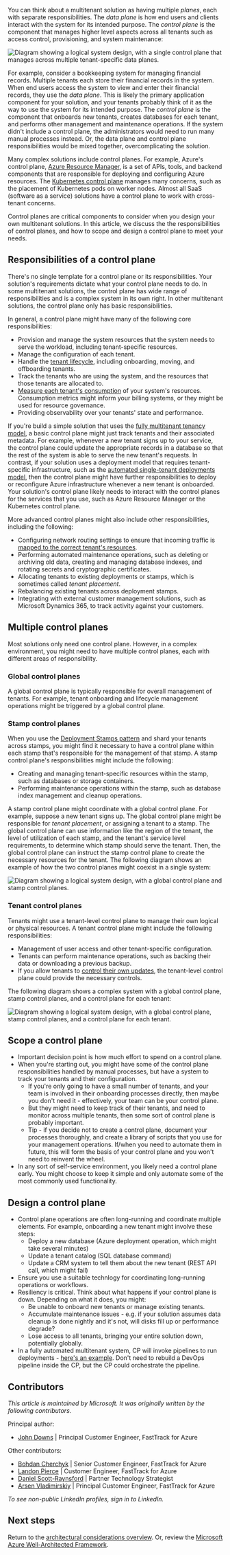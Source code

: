 You can think about a multitenant solution as having multiple *planes*, each with separate responsibilities. The *data plane* is how end users and clients interact with the system for its intended purpose. The *control plane* is the component that manages higher level aspects across all tenants such as access control, provisioning, and system maintenance: 

![Diagram showing a logical system design, with a single control plane that manages across multiple tenant-specific data planes.](media/control-planes/control-planes.png)

For example, consider a bookkeeping system for managing financial records. Multiple tenants each store their financial records in the system. When end users access the system to view and enter their financial records, they use the *data plane*. This is likely the primary application component for your solution, and your tenants probably think of it as the way to use the system for its intended purpose. The *control plane* is the component that onboards new tenants, creates databases for each tenant, and performs other management and maintenance operations. If the system didn't include a control plane, the administrators would need to run many manual processes instead. Or, the data plane and control plane responsibilities would be mixed together, overcomplicating the solution.

Many complex solutions include control planes. For example, Azure's control plane, [Azure Resource Manager](/azure/azure-resource-manager/management/overview), is a set of APIs, tools, and backend components that are responsible for deploying and configuring Azure resources. The [Kubernetes control plane](https://kubernetes.io/docs/concepts/overview/components/#control-plane-components) manages many concerns, such as the placement of Kubernetes pods on worker nodes. Almost all SaaS (software as a service) solutions have a control plane to work with cross-tenant concerns.

Control planes are critical components to consider when you design your own multitenant solutions. In this article, we discuss the the responsibilities of control planes, and how to scope and design a control plane to meet your needs.

## Responsibilities of a control plane

There's no single template for a control plane or its responsibilities. Your solution's requirements dictate what your control plane needs to do. In some multitenant solutions, the control plane has wide range of responsibilities and is a complex system in its own right. In other multitenant solutions, the control plane only has basic responsibilities.

In general, a control plane might have many of the following core responsibilities:

- Provision and manage the system resources that the system needs to serve the workload, including tenant-specific resources.
- Manage the configuration of each tenant.
- Handle the [tenant lifecycle](tenant-lifecycle.md), including onboarding, moving, and offboarding tenants.
- Track the tenants who are using the system, and the resources that those tenants are allocated to.
- [Measure each tenant's consumption](measure-consumption.md) of your system's resources. Consumption metrics might inform your billing systems, or they might be used for resource governance.
- Providing observability over your tenants' state and performance.

If you're build a simple solution that uses the [fully multitenant tenancy model](tenancy-models.yml#fully-multitenant-deployments), a basic control plane might just track tenants and their associated metadata. For example, whenever a new tenant signs up to your service, the control plane could update the appropriate records in a database so that the rest of the system is able to serve the new tenant's requests. In contrast, if your solution uses a deployment model that requires tenant-specific infrastructure, such as the [automated single-tenant deployments model](tenancy-models.yml#automated-single-tenant-deployments), then the control plane might have further responsibilities to deploy or reconfigure Azure infrastructure whenever a new tenant is onboarded. Your solution's control plane likely needs to interact with the control planes for the services that you use, such as Azure Resource Manager or the Kubernetes control plane.

More advanced control planes might also include other responsibilities, including the following:

- Configuring network routing settings to ensure that incoming traffic is [mapped to the correct tenant's resources](map-requests.yml).
- Performing automated maintenance operations, such as deleting or archiving old data, creating and managing database indexes, and rotating secrets and cryptographic certificates.
- Allocating tenants to existing deployments or stamps, which is sometimes called *tenant placement*.
- Rebalancing existing tenants across deployment stamps.
- Integrating with external customer management solutions, such as Microsoft Dynamics 365, to track activity against your customers.

## Multiple control planes

Most solutions only need one control plane. However, in a complex environment, you might need to have multiple control planes, each with different areas of responsibility.

### Global control planes

A global control plane is typically responsible for overall management of tenants. For example, tenant onboarding and lifecycle management operations might be triggered by a global control plane.

### Stamp control planes

When you use the [Deployment Stamps pattern](../../../patterns/deployment-stamp.yml) and shard your tenants across stamps, you might find it necessary to have a control plane within each stamp that's responsible for the management of that stamp. A stamp control plane's responsibilities might include the following:

- Creating and managing tenant-specific resources within the stamp, such as databases or storage containers.
- Performing maintenance operations within the stamp, such as database index management and cleanup operations.

A stamp control plane might coordinate with a global control plane. For example, suppose a new tenant signs up. The global control plane might be responsible for *tenant placement*, or assigning a tenant to a stamp. The global control plane can use information like the region of the tenant, the level of utilization of each stamp, and the tenant's service level requirements, to determine which stamp should serve the tenant. Then, the global control plane can instruct the stamp control plane to create the necessary resources for the tenant. The following diagram shows an example of how the two control planes might coexist in a single system:

![Diagram showing a logical system design, with a global control plane and stamp control planes.](media/control-planes/stamp-control-planes.png)

### Tenant control planes

Tenants might use a tenant-level control plane to manage their own logical or physical resources. A tenant control plane might include the following responsibilities:

- Management of user access and other tenant-specific configuration.
- Tenants can perform maintenance operations, such as backing their data or downloading a previous backup.
- If you allow tenants to [control their own updates](updates.md), the tenant-level control plane could provide the necessary controls.

The following diagram shows a complex system with a global control plane, stamp control planes, and a control plane for each tenant:

![Diagram showing a logical system design, with a global control plane, stamp control planes, and a control plane for each tenant.](media/control-planes/tenant-control-planes.png)

## Scope a control plane

* Important decision point is how much effort to spend on a control plane.
* When you're starting out, you might have some of the control plane responsibilities handled by manual processes, but have a system to track your tenants and their configuration.
  * If you're only going to have a small number of tenants, and your team is involved in their onboarding processes directly, then maybe you don't need it - effectively, your team can be your control plane.
  * But they might need to keep track of their tenants, and need to monitor across multiple tenants, then some sort of control plane is probably important.
  * Tip - if you decide not to create a control plane, document your processes thoroughly, and create a library of scripts that you use for your management operations. If/when you need to automate them in future, this will form the basis of your control plane and you won't need to reinvent the wheel.
* In any sort of self-service environment, you likely need a control plane early. You might choose to keep it simple and only automate some of the most commonly used functionality.

## Design a control plane

* Control plane operations are often long-running and coordinate multiple elements. For example, onboarding a new tenant might involve these steps:
    * Deploy a new database (Azure deployment operation, which might take several minutes)
    * Update a tenant catalog (SQL database command)
    * Update a CRM system to tell them about the new tenant (REST API call, which might fail)
* Ensure you use a suitable technlogy for coordinating long-running operations or workflows.
* Resiliency is critical. Think about what happens if your control plane is down. Depending on what it does, you might:
   * Be unable to onboard new tenants or manage existing tenants.
   * Accumulate maintenance issues - e.g. if your solution assumes data cleanup is done nightly and it's not, will disks fill up or performance degrade?
   * Lose access to all tenants, bringing your entire solution down, potentially globally.
* In a fully automated multitenant system, CP will invoke pipelines to run deployments - [here's an example](../approaches/deployment-configuration.yml). Don't need to rebuild a DevOps pipeline inside the CP, but the CP could orchestrate the pipeline.

## Contributors

*This article is maintained by Microsoft. It was originally written by the following contributors.*

Principal author:

 * [John Downs](http://linkedin.com/in/john-downs) | Principal Customer Engineer, FastTrack for Azure

Other contributors:

 * [Bohdan Cherchyk](http://linkedin.com/in/cherchyk) | Senior Customer Engineer, FastTrack for Azure
 * [Landon Pierce](https://www.linkedin.com/in/landon-pierce-a84b37b6) | Customer Engineer, FastTrack for Azure
 * [Daniel Scott-Raynsford](http://linkedin.com/in/dscottraynsford) | Partner Technology Strategist
 * [Arsen Vladimirskiy](http://linkedin.com/in/arsenv) | Principal Customer Engineer, FastTrack for Azure

*To see non-public LinkedIn profiles, sign in to LinkedIn.*

## Next steps

Return to the [architectural considerations overview](overview.yml). Or, review the [Microsoft Azure Well-Architected Framework](/azure/architecture/framework).
